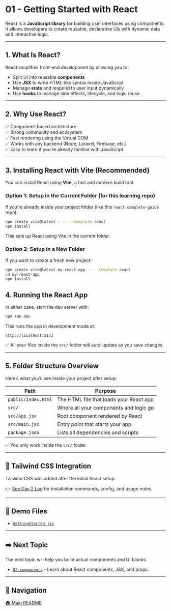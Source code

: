 # 01 - Getting Started with React

React is a **JavaScript library** for building user interfaces using components.  
It allows developers to create reusable, declarative UIs with dynamic data and interactive logic.

---

## 1. What Is React?

React simplifies front-end development by allowing you to:

- Split UI into reusable **components**
- Use **JSX** to write HTML-like syntax inside JavaScript
- Manage **state** and respond to user input dynamically
- Use **hooks** to manage side effects, lifecycle, and logic reuse

---

## 2. Why Use React?

✅ Component-based architecture  
✅ Strong community and ecosystem  
✅ Fast rendering using the Virtual DOM  
✅ Works with any backend (Node, Laravel, Firebase, etc.)  
✅ Easy to learn if you're already familiar with JavaScript

---

## 3. Installing React with Vite (Recommended)

You can install React using **Vite**, a fast and modern build tool.

### Option 1: Setup in the Current Folder (for this learning repo)

If you're already inside your project folder (like this `react-complete-guide` repo):

```bash
npm create vite@latest . -- --template react
npm install
```

This sets up React using Vite in the current folder.

### Option 2: Setup in a New Folder

If you want to create a fresh new project:

```bash
npm create vite@latest my-react-app -- --template react
cd my-react-app
npm install
```

## 4. Running the React App

In either case, start the dev server with:

```bash
npm run dev
```

This runs the app in development mode at:

```arduino
http://localhost:5173
```

✅ All your files inside the `src/` folder will auto-update as you save changes.

---

## 5. Folder Structure Overview

Here’s what you’ll see inside your project after setup:

| Path                | Purpose                                 |
| ------------------- | --------------------------------------- |
| `public/index.html` | The HTML file that loads your React app |
| `src/`              | Where all your components and logic go  |
| `src/App.jsx`       | Root component rendered by React        |
| `src/main.jsx`      | Entry point that starts your app        |
| `package.json`      | Lists all dependencies and scripts      |

✅ You only work inside the `src/` folder.

---

## 🎨 Tailwind CSS Integration

Tailwind CSS was added after the initial React setup.

👉 [See Day 2 Log](../../learning-log/day-2.md/#5-installed-tailwind-css-v4x) for installation commands, config, and usage notes.

---

## 📂 Demo Files

- [`GettingStarted.jsx`](./GettingStarted.jsx)

---

## ➡️ Next Topic

The next topic will help you build actual components and UI blocks.

- [`02-components`](../02-components/README.md) - Learn about React components, JSX, and props.

---

## 🔗 Navigation

[🏠 Main README](../../../README.md)
